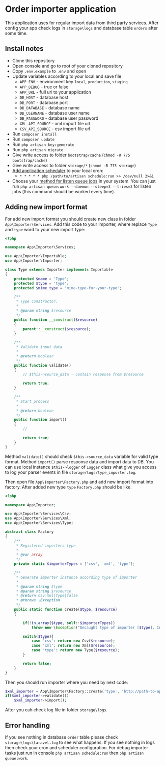 # Order importer application

This application uses for regular import data from third party services.
After config your app check logs in `storage\logs`  and database table `orders` after some time.

## Install notes

- Clone this repository
- Open console and go to root of your cloned repository
- Copy `.env.example` to `.env` and open
- Update variables according to your local and save file
	* `APP_ENV` - environment key `local`, `production`, `staging`
	* `APP_DEBUG` - true or false
	* `APP_URL` - full url to your application
	* `DB_HOST` - database host
	* `DB_PORT` - database port
	* `DB_DATABASE` - database name
	* `DB_USERNAME` - database user name
	* `DB_PASSWORD` - database user password
	* `XML_API_SOURCE` - xml import file url
	* `CSV_API_SOURCE` - csv import file url
- Run `composer install`
- Run `composer update`
- Run `php artisan key:generate`
- Run `php artisan migrate`
- Give write access to folder `bootstrap/cache` (`chmod -R 775 bootstrap/cache`)
- Give write access to folder `storage/*` (`chmod -R 775 storage`)
- [Add application scheduler](https://laravel.com/docs/5.2/scheduling#introduction) to your local cron:
	* `* * * * * php /path/to/artisan schedule:run >> /dev/null 2>&1`
- Choose your [method for listen queue jobs](https://laravel.com/docs/5.2/queues#running-the-queue-listener) in your system. You can just run `php artisan queue:work --daemon --sleep=3 --tries=3` for listen jobs (this command should be worked every time). 

## Adding new import format

For add new import format you should create new class in folder `App\Importer\Services`.
Add this code to your importer, where replace `Type` and `type` word to your new import type:
```php
<?php

namespace App\Importer\Services;

use App\Importer\Importable;
use App\Importer\Importer;

class Type extends Importer implements Importable
{
	protected $name = 'Type';
	protected $type = 'type';
	protected $mime_type = 'mime-type-for-your-type';

	/**
	 * Type constructor.
	 *
	 * @param string $resource
	 */
	public function __construct($resource)
	{
		parent::__construct($resource);
	}

	/**
	 * Validate input data
	 *
	 * @return boolean
	 */
	public function validate()
	{
		// $this->source_data - contain response from $resource

		return true;
	}

	/**
	 * Start process
	 *
	 * @return boolean
	 */
	public function import()
	{
		//

		return true;
	}
}
```
Method `validate()` should check `$this->source_data` variable for valid type format.
Method `import()` parse response data and import data to DB.
You can use local instance `$this->logger` of `Logger` class what give you access to log your parser events in file `storage/logs/type_importer.log`.

Then open file `App\Importer\Factory.php` and add new import format into factory.
After added new type `type` `Factory.php` should be like:
```php
<?php

namespace App\Importer;

use App\Importer\Services\Csv;
use App\Importer\Services\Xml;
use App\Importer\Services\Type;

abstract class Factory
{
	/**
	 * Registered importers type
	 *
	 * @var array
	 */
	private static $importerTypes = ['csv', 'xml', 'type'];

	/**
	 * Generate importer instance according type of importer
	 *
	 * @param string $type
	 * @param string $resource
	 * @return Csv|Xml|Type|false
	 * @throws \Exception
	 */
	public static function create($type, $resource)
	{

		if(!in_array($type, self::$importerTypes))
			throw new \Exception("Uncaught type of importer [$type]. Importer abort");

		switch($type){
			case 'csv': return new Csv($resource);
			case 'xml': return new Xml($resource);
			case 'type': return new Type($resource);
		}

		return false;
	}
}
```

Then you should run importer where you need by next code:
```php
$xml_importer = App\Importer\Factory::create('type', 'http://path-to-api-method.com');
if($xml_importer->validate())
	$xml_importer->import();
```

After you cah check log file in folder `storage\logs`.

## Error handling

If you see nothing in database `order` table please check `storage\logs\laravel.log` to see what happens.
If you see nothing in logs then check your cron and scheduler configuration.
For debug importer tasks just run in console `php artisan schedule:run` then `php artisan queue:work`.